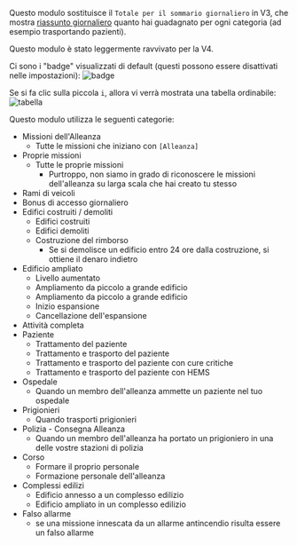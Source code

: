 Questo modulo sostituisce il `Totale per il sommario giornaliero` in V3, che mostra
 [riassunto giornaliero](https://www.operatore112.it/credits/daily) quanto hai guadagnato per ogni categoria
 (ad esempio trasportando pazienti).

Questo modulo è stato leggermente ravvivato per la V4.

Ci sono i "badge" visualizzati di default (questi possono essere disattivati nelle impostazioni):
![badge](./badges.png)

Se si fa clic sulla piccola `i`, allora vi verrà mostrata una tabella ordinabile:
![tabella](./table.png)

Questo modulo utilizza le seguenti categorie:

* Missioni dell'Alleanza
    * Tutte le missioni che iniziano con `[Alleanza]`
* Proprie missioni
    * Tutte le proprie missioni
        * Purtroppo, non siamo in grado di riconoscere le missioni dell'alleanza su larga scala che hai creato tu stesso
* Rami di veicoli
* Bonus di accesso giornaliero
* Edifici costruiti / demoliti
    * Edifici costruiti
    * Edifici demoliti
    * Costruzione del rimborso
        * Se si demolisce un edificio entro 24 ore dalla costruzione, si ottiene il denaro indietro
* Edificio ampliato
    * Livello aumentato
    * Ampliamento da piccolo a grande edificio
    * Ampliamento da piccolo a grande edificio
    * Inizio espansione
    * Cancellazione dell'espansione
* Attività completa
* Paziente
    * Trattamento del paziente
    * Trattamento e trasporto del paziente
    * Trattamento e trasporto del paziente con cure critiche
    * Trattamento e trasporto del paziente con HEMS
* Ospedale
    * Quando un membro dell'alleanza ammette un paziente nel tuo ospedale
* Prigionieri
    * Quando trasporti prigionieri
* Polizia - Consegna Alleanza
    * Quando un membro dell'alleanza ha portato un prigioniero in una delle vostre stazioni di polizia
* Corso
    * Formare il proprio personale
    * Formazione personale dell'alleanza
* Complessi edilizi
    * Edificio annesso a un complesso edilizio
    * Edificio ampliato in un complesso edilizio
* Falso allarme
    * se una missione innescata da un allarme antincendio risulta essere un falso allarme
